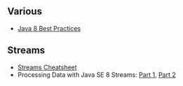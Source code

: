 
## Various
* [Java 8 Best Practices](http://zeroturnaround.com/rebellabs/java-8-best-practices-cheat-sheet/)

## Streams
* [Streams Cheatsheet](http://zeroturnaround.com/wp-content/uploads/2016/05/Java-8-Streams-cheat-sheet-by-RebelLabs.png)
* Processing Data with Java SE 8 Streams: [Part 1](http://www.oracle.com/technetwork/articles/java/ma14-java-se-8-streams-2177646.html), [Part 2](http://www.oracle.com/technetwork/articles/java/architect-streams-pt2-2227132.html)

